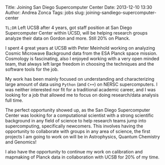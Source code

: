 Title: Joining San Diego Supercomputer Center
Date: 2013-12-10 13:30
Author: Andrea Zonca
Tags: jobs
slug: joining-sandiego-supercomputer-center

`TL;DR`
Left UCSB after 4 years, got staff position at San Diego Supercomputer Center within UCSD, will be helping research groups analyze their data on Gordon and more. Still 20% on Planck.

I spent 4 great years at UCSB with Peter Meinhold working on analyzing Cosmic Microwave Background data from the ESA Planck space mission.
Cosmology is fascinating, also I enjoyed working with a very open minded team, that always left large freedom in choosing the techniques and the software tools for the job.

My work has been mainly focused on understanding and characterizing large amount of data using `Python` (and `C++`) on NERSC supercomputers.
I was neither interested nor fit for a traditional academic career, and I was looking for a job that allowed me to focus on doing research/data analysis full time.

The perfect opportunity showed up, as the San Diego Supercomputer Center was looking for a computational scientist with a strong scientific background in any field of science to help research teams jump into supercomputing, specifically newcomers.  This involves having the opportunity to collaborate with groups in any area of science, the first projects I am going to work on will be in Astrophysics, Quantum Chemistry and Genomics!

I also have the opportunity to continue my work on calibration and mapmaking of Planck data in collaboration with UCSB for 20% of my time.
